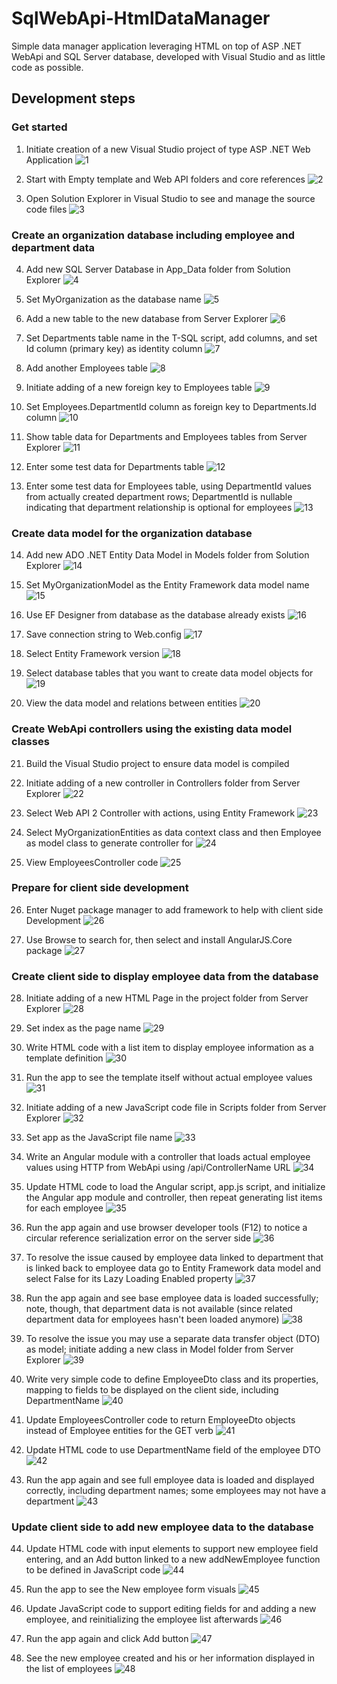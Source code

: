 # SqlWebApi-HtmlDataManager
Simple data manager application leveraging HTML on top of ASP .NET WebApi and SQL Server database, developed with Visual Studio and as little code as possible.

## Development steps
### Get started
 1. Initiate creation of a new Visual Studio project of type ASP .NET Web Application
![1](https://raw.githubusercontent.com/SDolha/SqlWebApi-HtmlDataManger/master/Development-screenshots/1.png)

 2. Start with Empty template and Web API folders and core references
![2](https://raw.githubusercontent.com/SDolha/SqlWebApi-HtmlDataManger/master/Development-screenshots/2.png)

 3. Open Solution Explorer in Visual Studio to see and manage the source code files
![3](https://raw.githubusercontent.com/SDolha/SqlWebApi-HtmlDataManger/master/Development-screenshots/3.png)

### Create an organization database including employee and department data
 4. Add new SQL Server Database in App_Data folder from Solution Explorer
![4](https://raw.githubusercontent.com/SDolha/SqlWebApi-HtmlDataManger/master/Development-screenshots/4.png)

 5. Set MyOrganization as the database name
![5](https://raw.githubusercontent.com/SDolha/SqlWebApi-HtmlDataManger/master/Development-screenshots/5.png)

 6. Add a new table to the new database from Server Explorer
![6](https://raw.githubusercontent.com/SDolha/SqlWebApi-HtmlDataManger/master/Development-screenshots/6.png)

 7. Set Departments table name in the T-SQL script, add columns, and set Id column (primary key) as identity column
![7](https://raw.githubusercontent.com/SDolha/SqlWebApi-HtmlDataManger/master/Development-screenshots/7.png)

 8. Add another Employees table
![8](https://raw.githubusercontent.com/SDolha/SqlWebApi-HtmlDataManger/master/Development-screenshots/8.png)

 9. Initiate adding of a new foreign key to Employees table
![9](https://raw.githubusercontent.com/SDolha/SqlWebApi-HtmlDataManger/master/Development-screenshots/9.png)

10. Set Employees.DepartmentId column as foreign key to Departments.Id column
![10](https://raw.githubusercontent.com/SDolha/SqlWebApi-HtmlDataManger/master/Development-screenshots/10.png)

11. Show table data for Departments and Employees tables from Server Explorer
![11](https://raw.githubusercontent.com/SDolha/SqlWebApi-HtmlDataManger/master/Development-screenshots/11.png)

12. Enter some test data for Departments table
![12](https://raw.githubusercontent.com/SDolha/SqlWebApi-HtmlDataManger/master/Development-screenshots/12.png)

13. Enter some test data for Employees table, using DepartmentId values from actually created department rows; DepartmentId is nullable indicating that department relationship is optional for employees
![13](https://raw.githubusercontent.com/SDolha/SqlWebApi-HtmlDataManger/master/Development-screenshots/13.png)

### Create data model for the organization database
14. Add new ADO .NET Entity Data Model in Models folder from Solution Explorer
![14](https://raw.githubusercontent.com/SDolha/SqlWebApi-HtmlDataManger/master/Development-screenshots/14.png)

15. Set MyOrganizationModel as the Entity Framework data model name
![15](https://raw.githubusercontent.com/SDolha/SqlWebApi-HtmlDataManger/master/Development-screenshots/15.png)

16. Use EF Designer from database as the database already exists
![16](https://raw.githubusercontent.com/SDolha/SqlWebApi-HtmlDataManger/master/Development-screenshots/16.png)

17. Save connection string to Web.config
![17](https://raw.githubusercontent.com/SDolha/SqlWebApi-HtmlDataManger/master/Development-screenshots/17.png)

18. Select Entity Framework version
![18](https://raw.githubusercontent.com/SDolha/SqlWebApi-HtmlDataManger/master/Development-screenshots/18.png)

19. Select database tables that you want to create data model objects for
![19](https://raw.githubusercontent.com/SDolha/SqlWebApi-HtmlDataManger/master/Development-screenshots/19.png)

20. View the data model and relations between entities
![20](https://raw.githubusercontent.com/SDolha/SqlWebApi-HtmlDataManger/master/Development-screenshots/20.png)

### Create WebApi controllers using the existing data model classes
21. Build the Visual Studio project to ensure data model is compiled
22. Initiate adding of a new controller in Controllers folder from Server Explorer
![22](https://raw.githubusercontent.com/SDolha/SqlWebApi-HtmlDataManger/master/Development-screenshots/22.png)

23. Select Web API 2 Controller with actions, using Entity Framework
![23](https://raw.githubusercontent.com/SDolha/SqlWebApi-HtmlDataManger/master/Development-screenshots/23.png)

24. Select MyOrganizationEntities as data context class and then Employee as model class to generate controller for
![24](https://raw.githubusercontent.com/SDolha/SqlWebApi-HtmlDataManger/master/Development-screenshots/24.png)

25. View EmployeesController code
![25](https://raw.githubusercontent.com/SDolha/SqlWebApi-HtmlDataManger/master/Development-screenshots/25.png)

### Prepare for client side development
26. Enter Nuget package manager to add framework to help with client side Development
![26](https://raw.githubusercontent.com/SDolha/SqlWebApi-HtmlDataManger/master/Development-screenshots/26.png)

27. Use Browse to search for, then select and install AngularJS.Core package
![27](https://raw.githubusercontent.com/SDolha/SqlWebApi-HtmlDataManger/master/Development-screenshots/27.png)

### Create client side to display employee data from the database
28. Initiate adding of a new HTML Page in the project folder from Server Explorer
![28](https://raw.githubusercontent.com/SDolha/SqlWebApi-HtmlDataManger/master/Development-screenshots/28.png)

29. Set index as the page name
![29](https://raw.githubusercontent.com/SDolha/SqlWebApi-HtmlDataManger/master/Development-screenshots/29.png)

30. Write HTML code with a list item to display employee information as a template definition
![30](https://raw.githubusercontent.com/SDolha/SqlWebApi-HtmlDataManger/master/Development-screenshots/30.png)

31. Run the app to see the template itself without actual employee values
![31](https://raw.githubusercontent.com/SDolha/SqlWebApi-HtmlDataManger/master/Development-screenshots/31.png)

32. Initiate adding of a new JavaScript code file in Scripts folder from Server Explorer
![32](https://raw.githubusercontent.com/SDolha/SqlWebApi-HtmlDataManger/master/Development-screenshots/32.png)

33. Set app as the JavaScript file name
![33](https://raw.githubusercontent.com/SDolha/SqlWebApi-HtmlDataManger/master/Development-screenshots/33.png)

34. Write an Angular module with a controller that loads actual employee values using HTTP from WebApi using /api/ControllerName URL
![34](https://raw.githubusercontent.com/SDolha/SqlWebApi-HtmlDataManger/master/Development-screenshots/34.png)

35. Update HTML code to load the Angular script, app.js script, and initialize the Angular app module and controller, then repeat generating list items for each employee
![35](https://raw.githubusercontent.com/SDolha/SqlWebApi-HtmlDataManger/master/Development-screenshots/35.png)

36. Run the app again and use browser developer tools (F12) to notice a circular reference serialization error on the server side
![36](https://raw.githubusercontent.com/SDolha/SqlWebApi-HtmlDataManger/master/Development-screenshots/36.png)

37. To resolve the issue caused by employee data linked to department that is linked back to employee data go to Entity Framework data model and select False for its Lazy Loading Enabled property
![37](https://raw.githubusercontent.com/SDolha/SqlWebApi-HtmlDataManger/master/Development-screenshots/37.png)

38. Run the app again and see base employee data is loaded successfully; note, though, that department data is not available (since related department data for employees hasn't been loaded anymore)
![38](https://raw.githubusercontent.com/SDolha/SqlWebApi-HtmlDataManger/master/Development-screenshots/38.png)

39. To resolve the issue you may use a separate data transfer object (DTO) as model; initiate adding a new class in Model folder from Server Explorer
![39](https://raw.githubusercontent.com/SDolha/SqlWebApi-HtmlDataManger/master/Development-screenshots/39.png)

40. Write very simple code to define EmployeeDto class and its properties, mapping to fields to be displayed on the client side, including DepartmentName
![40](https://raw.githubusercontent.com/SDolha/SqlWebApi-HtmlDataManger/master/Development-screenshots/40.png)

41. Update EmployeesController code to return EmployeeDto objects instead of Employee entities for the GET verb
![41](https://raw.githubusercontent.com/SDolha/SqlWebApi-HtmlDataManger/master/Development-screenshots/41.png)

42. Update HTML code to use DepartmentName field of the employee DTO
![42](https://raw.githubusercontent.com/SDolha/SqlWebApi-HtmlDataManger/master/Development-screenshots/42.png)

43. Run the app again and see full employee data is loaded and displayed correctly, including department names; some employees may not have a department
![43](https://raw.githubusercontent.com/SDolha/SqlWebApi-HtmlDataManger/master/Development-screenshots/43.png)

### Update client side to add new employee data to the database
44. Update HTML code with input elements to support new employee field entering, and an Add button linked to a new addNewEmployee function to be defined in JavaScript code
![44](https://raw.githubusercontent.com/SDolha/SqlWebApi-HtmlDataManger/master/Development-screenshots/44.png)

45. Run the app to see the New employee form visuals
![45](https://raw.githubusercontent.com/SDolha/SqlWebApi-HtmlDataManger/master/Development-screenshots/45.png)

46. Update JavaScript code to support editing fields for and adding a new employee, and reinitializing the employee list afterwards
![46](https://raw.githubusercontent.com/SDolha/SqlWebApi-HtmlDataManger/master/Development-screenshots/46.png)

47. Run the app again and click Add button
![47](https://raw.githubusercontent.com/SDolha/SqlWebApi-HtmlDataManger/master/Development-screenshots/47.png)

48. See the new employee created and his or her information displayed in the list of employees
![48](https://raw.githubusercontent.com/SDolha/SqlWebApi-HtmlDataManger/master/Development-screenshots/48.png)
